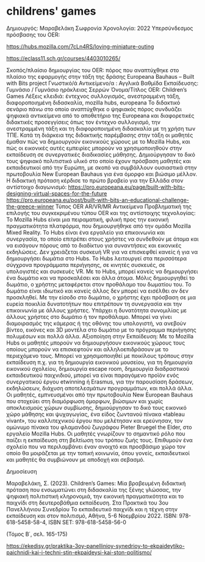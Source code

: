 # childrens' games
Δημιουργός: Μαραβελάκη Σωφρονία
Χρονολογία: 2022
Υπερσύνδεσμος πρόσβασης του OER:

https://hubs.mozilla.com/7cLn4RS/loving-miniature-outing 

https://eclass11.sch.gr/courses/4403010265/

Σκοπός/πλαίσιο δημιουργίας του OER: πόρος που αναπτύχθηκε στο πλαίσιο της εφαρμογής στην τάξη της δράσης Europeana Bauhaus – Built with Bits project 
Γνωστικό/ά Αντικείμενο/α : Αγγλικά
Βαθμίδα Εκπαίδευσης: Γυμνάσιο / Γυμνάσιο ηράκλειας Σερρών
Όνομα/Τίτλος OER: Children’s Games
Λέξεις κλειδιά: έντεχνος συλλογισμός, ανεστραμμένη τάξη, διαφοροποιημένη διδασκαλία, mozilla hubs, europeana
Το διδακτικό σενάριο πάνω στο οποίο αναπτύχθηκε ο ψηφιακός  πόρος συνδυάζει ψηφιακά αντικείμενα από το αποθετήριο της Europeana και διαφορετικές διδακτικές προσεγγίσεις όπως τον έντεχνο συλλογισμό, την ανεστραμμένη τάξη και τη διαφοροποιημένη διδασκαλία με τη χρήση των ΤΠΕ. Κατά τη διάρκεια της διδακτικής παρέμβασης στην τάξη οι μαθητές έμαθαν πώς να δημιουργούν εικονικούς χώρους με το Mozilla Hubs, και πώς οι εικονικές αυτές εμπειρίες μπορούν να χρησιμοποιηθούν στην εκπαίδευση σε συνεργατικές διαδικασίες μάθησης. Δημιούργησαν το δικό τους ψηφιακό πολιτιστικό υλικό στο οποίο έχουν πρόσβαση μαθητές και εκπαιδευτικοί από την Ευρώπη, με σκοπό να συμβάλλουν ουσιαστικά στην πρωτοβουλία New European Bauhaus για ένα όμορφο και βιώσιμο μέλλον. 
Η διδακτική πρόταση κέρδισε το πρώτο βραβείο για την Ελλάδα στον αντίστοιχο διαγωνισμό: 
https://pro.europeana.eu/page/built-with-bits-designing-virtual-spaces-for-the-future 
https://pro.europeana.eu/post/built-with-bits-an-educational-challenge-the-greece-winner 
Τύπος OER AR/VR/MR Αντικείμενα 
Προβληματική της επιλογής του συγκεκριμένου τύπου OER και της αντίστοιχης τεχνολογίας: 
 Το Mozilla Hubs είναι μια πειραματική, φιλική προς την εικονική πραγματικότητα πλατφόρμα, που δημιουργήθηκε από την ομάδα Mozilla Mixed Reality. Το Hubs είναι ένα εργαλείο για επικοινωνία και συνεργασία, το οποίο επιτρέπει στους χρήστες να συνδεθούν με άτομα και να εισάγουν πόρους από το διαδίκτυο για συναντήσεις και εικονικές εκδηλώσεις. Δεν χρειάζεται συσκευή VR για να επισκεφθεί κανείς ή για να δημιουργήσει δωμάτια στο Hubs. Το Hubs λειτουργεί στα περισσότερα σύγχρονα προγράμματα περιήγησης, σε κινητές συσκευές, σε υπολογιστές και συσκευές VR. Με το Hubs, μπορεί κανείς να δημιουργήσει ένα δωμάτιο και να προσκαλέσει και άλλα άτομα. Μόλις δημιουργηθεί το δωμάτιο, ο χρήστης μεταφέρεται στον προθάλαμο του δωματίου του. Το δωμάτιο είναι ιδιωτικό και κανείς άλλος δεν μπορεί να εισέλθει αν δεν προσκληθεί. Με την είσοδο στο δωμάτιο, ο χρήστης έχει πρόσβαση σε μια ευρεία ποικιλία δυνατοτήτων που επιτρέπουν τη συνεργασία και την επικοινωνία με άλλους χρήστες. Υπάρχει η δυνατότητα συνομιλίας με άλλους χρήστες στο δωμάτιο ή τον προθάλαμο. Μπορεί να γίνει διαμοιρασμός της κάμερας ή της οθόνης του υπολογιστή, να ανεβούν βίντεο, εικόνες και 3D μοντέλα στο δωμάτιο με το πρόγραμμα περιήγησης πολυμέσων και πολλά άλλα.
Αξιοποίηση στην Εκπαίδευση: 
Με το Mozilla Hubs οι μαθητές μπορούν να δημιουργήσουν εικονικούς χώρους τους οποίους μπορούν να επισκεφτούν και αλληλοεπιδράσουν με το περιεχόμενο τους. Μπορεί να χρησιμοποιηθεί με ποικίλους τρόπους στην εκπαίδευση π.χ. για τη δημιουργία εικονικού μουσείου, για τη δημιουργία εικονικού σχολείου, δημιουργία escape room, δημιουργία διαδραστικού εκπαιδευτικού παιχνιδιού, μπορεί να είναι παραγόμενο προϊόν ενός συνεργατικού έργου etwinning ή Erasmus, για την παρουσίαση δράσεων, εκδηλώσεων, διάχυση αποτελεσμάτων προγραμμάτων, και πολλά άλλα. 
Οι μαθητές, εμπνευσμένοι από την πρωτοβουλία New European Bauhaus που στοχεύει στη διαμόρφωση όμορφων, βιώσιμων και χωρίς αποκλεισμούς χώρων συμβίωσης, δημιούργησαν το δικό τους εικονικό χώρο μάθησης και ψυχαγωγίας, ένα είδος ζωντανού πίνακα «tableau vivant», του καλλιτεχνικού έργου που μελέτησαν και ερεύνησαν, τον ομώνυμο πίνακα του φλαμανδού ζωγράφου Pieter Bruegel the Elder, στο εργαλείο Mozilla Hubs. Οι μαθητές γνωρίζουν το σημαντικό ρόλο που παίζει η εκπαίδευση στη βελτίωση του τρόπου ζωής τους. Επιθυμούν ένα σχολείο που να περιλαμβάνει έναν ανοιχτό και προσβάσιμο χώρο τον οποίο θα μοιράζεται με την τοπική κοινωνία, όπου γονείς, εκπαιδευτικοί και μαθητές θα συμβιώνουν με αποδοχή και σεβασμό.

Δημοσίευση

Μαραβελάκη, Σ. (2023). Children’s Games: Μία βραβευμένη διδακτική πρόταση που ενσωματώνει στη διδασκαλία της ξένης γλώσσας, την ψηφιακή πολιτιστική κληρονομιά, την εικονική πραγματικότητα και το παιχνίδι στη δευτεροβάθμια εκπαίδευση. Στα Πρακτικά του 3ου Πανελλήνιου Συνεδρίου Το εκπαιδευτικό παιχνίδι και η τέχνη στην εκπαίδευση και στον πολιτισμό, Αθήνα, 5-6 Νοεμβρίου 2022. ISBN: 978-618-5458-58-4, ISBN SET: 978-618-5458-56-0 

(Τόμος B΄, σελ. 165-175) 

https://ekedisy.gr/praktika-3oy-panellinioy-synedrioy-to-ekpaideytiko-paichnidi-kai-i-techni-stin-ekpaideysi-kai-ston-politismo/ 

